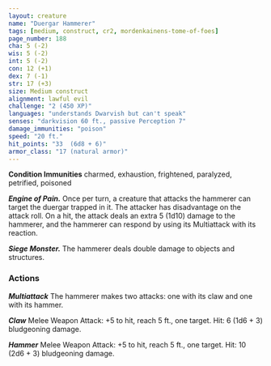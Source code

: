 ```yaml
---
layout: creature
name: "Duergar Hammerer"
tags: [medium, construct, cr2, mordenkainens-tome-of-foes]
page_number: 188
cha: 5 (-2)
wis: 5 (-2)
int: 5 (-2)
con: 12 (+1)
dex: 7 (-1)
str: 17 (+3)
size: Medium construct
alignment: lawful evil
challenge: "2 (450 XP)"
languages: "understands Dwarvish but can't speak"
senses: "darkvision 60 ft., passive Perception 7"
damage_immunities: "poison"
speed: "20 ft."
hit_points: "33  (6d8 + 6)"
armor_class: "17 (natural armor)"
---
```


**Condition Immunities** charmed, exhaustion, frightened, paralyzed, petrified, poisoned

***Engine of Pain.*** Once per turn, a creature that attacks the hammerer can target the duergar trapped in it. The attacker has disadvantage on the attack roll. On a hit, the attack deals an extra 5 (1d10) damage to the hammerer, and the hammerer can respond by using its Multiattack with its reaction.

***Siege Monster.*** The hammerer deals double damage to objects and structures.

### Actions

***Multiattack*** The hammerer makes two attacks: one with its claw and one with its hammer.

***Claw*** Melee Weapon Attack: +5 to hit, reach 5 ft., one target. Hit: 6 (1d6 + 3) bludgeoning damage.

***Hammer*** Melee Weapon Attack: +5 to hit, reach 5 ft., one target. Hit: 10 (2d6 + 3) bludgeoning damage.